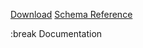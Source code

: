 
[Download](https://github.com/chalet-org/chalet/releases)
[Schema Reference](/schema/latest/chalet-json)
[](/changelog)

:break
Documentation
[](/)
[](/getting-started)
[](/managing-dependencies)
[](/creating-targets)
[](/describing-the-distribution)
[](/command-usage)
[](/the-settings-file)
[](/further-reading)


<!-- Other -->
<!-- [](/contact) -->

<!-- Dev  -->
<!-- [](/sandbox) -->
